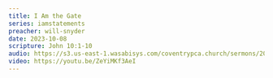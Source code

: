 ```yaml
---
title: I Am the Gate
series: iamstatements
preacher: will-snyder
date: 2023-10-08
scripture: John 10:1-10
audio: https://s3.us-east-1.wasabisys.com/coventrypca.church/sermons/2023.10.08A%20I%20Am%20the%20Gate%20-%20Will%20Snyder.mp3
video: https://youtu.be/ZeYiMKf3AeI
---
```

